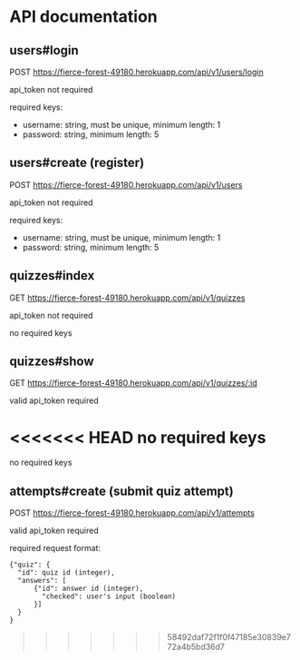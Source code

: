 # API documentation

## users#login

POST https://fierce-forest-49180.herokuapp.com/api/v1/users/login

api_token not required

required keys:
* username: string, must be unique, minimum length: 1
* password: string, minimum length: 5

## users#create (register)

POST https://fierce-forest-49180.herokuapp.com/api/v1/users

api_token not required

required keys:
* username: string, must be unique, minimum length: 1
* password: string, minimum length: 5

## quizzes#index

GET https://fierce-forest-49180.herokuapp.com/api/v1/quizzes

api_token not required

no required keys

## quizzes#show

GET	https://fierce-forest-49180.herokuapp.com/api/v1/quizzes/:id

valid api_token required

<<<<<<< HEAD
no required keys
=======
no required keys

## attempts#create (submit quiz attempt)

POST https://fierce-forest-49180.herokuapp.com/api/v1/attempts

valid api_token required

required request format:

    {"quiz": {
      "id": quiz id (integer),
      "answers": [
          {"id": answer id (integer),
            "checked": user's input (boolean)
          }]
      }
    }
>>>>>>> 58492daf72f1f0f47185e30839e772a4b5bd36d7
